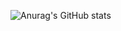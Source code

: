![Anurag's GitHub stats](https://github-readme-stats.vercel.app/apifatupopzz=anuraghazra&show_icons=true&theme=radical)
